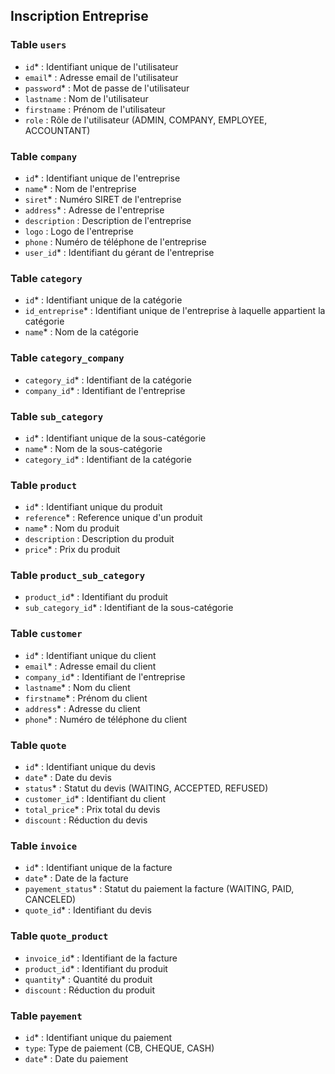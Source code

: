## Inscription Entreprise

### Table `users`

- `id`\* : Identifiant unique de l'utilisateur
- `email`\* : Adresse email de l'utilisateur
- `password`\* : Mot de passe de l'utilisateur
- `lastname` : Nom de l'utilisateur
- `firstname` : Prénom de l'utilisateur
- `role` : Rôle de l'utilisateur (ADMIN, COMPANY, EMPLOYEE, ACCOUNTANT)

### Table `company`

- `id`\* : Identifiant unique de l'entreprise
- `name`\* : Nom de l'entreprise
- `siret`\* : Numéro SIRET de l'entreprise
- `address`\* : Adresse de l'entreprise
- `description` : Description de l'entreprise
- `logo` : Logo de l'entreprise
- `phone` : Numéro de téléphone de l'entreprise
- `user_id`\* : Identifiant du gérant de l'entreprise

### Table `category`
- `id`* : Identifiant unique de la catégorie
- `id_entreprise`* : Identifiant unique de l'entreprise à laquelle appartient la catégorie
- `name`* : Nom de la catégorie

### Table `category_company`

- `category_id`\* : Identifiant de la catégorie
- `company_id`\* : Identifiant de l'entreprise

### Table `sub_category`

- `id`\* : Identifiant unique de la sous-catégorie
- `name`\* : Nom de la sous-catégorie
- `category_id`\* : Identifiant de la catégorie

### Table `product`

- `id`\* : Identifiant unique du produit
- `reference`\* : Reference unique d'un produit
- `name`\* : Nom du produit
- `description` : Description du produit
- `price`\* : Prix du produit

### Table `product_sub_category`

- `product_id`\* : Identifiant du produit
- `sub_category_id`\* : Identifiant de la sous-catégorie

### Table `customer`
- `id`* : Identifiant unique du client
- `email`* : Adresse email du client
- `company_id`* : Identifiant de l'entreprise
- `lastname`* : Nom du client
- `firstname`* : Prénom du client
- `address`* : Adresse du client
- `phone`* : Numéro de téléphone du client


### Table `quote`

- `id`\* : Identifiant unique du devis
- `date`\* : Date du devis
- `status`\* : Statut du devis (WAITING, ACCEPTED, REFUSED)
- `customer_id`\* : Identifiant du client
- `total_price`\* : Prix total du devis
- `discount` : Réduction du devis

### Table `invoice`

- `id`\* : Identifiant unique de la facture
- `date`\* : Date de la facture
- `payement_status`\* : Statut du paiement la facture (WAITING, PAID, CANCELED)
- `quote_id`\* : Identifiant du devis

### Table `quote_product`

- `invoice_id`\* : Identifiant de la facture
- `product_id`\* : Identifiant du produit
- `quantity`\* : Quantité du produit
- `discount` : Réduction du produit

### Table `payement`

- `id`\* : Identifiant unique du paiement
- `type`: Type de paiement (CB, CHEQUE, CASH)
- `date`\* : Date du paiement
